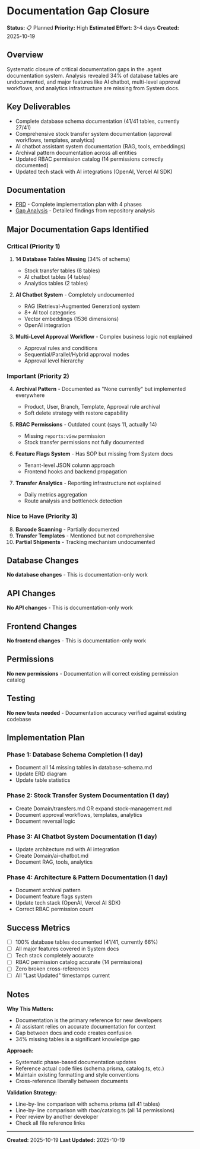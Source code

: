 # Documentation Gap Closure

**Status:** 📋 Planned
**Priority:** High
**Estimated Effort:** 3-4 days
**Created:** 2025-10-19

## Overview

Systematic closure of critical documentation gaps in the .agent documentation system. Analysis revealed 34% of database tables are undocumented, and major features like AI chatbot, multi-level approval workflows, and analytics infrastructure are missing from System docs.

## Key Deliverables

- Complete database schema documentation (41/41 tables, currently 27/41)
- Comprehensive stock transfer system documentation (approval workflows, templates, analytics)
- AI chatbot assistant system documentation (RAG, tools, embeddings)
- Archival pattern documentation across all entities
- Updated RBAC permission catalog (14 permissions correctly documented)
- Updated tech stack with AI integrations (OpenAI, Vercel AI SDK)

## Documentation

- [PRD](./prd.md) - Complete implementation plan with 4 phases
- [Gap Analysis](./gap-analysis.md) - Detailed findings from repository analysis

## Major Documentation Gaps Identified

### Critical (Priority 1)
1. **14 Database Tables Missing** (34% of schema)
   - Stock transfer tables (8 tables)
   - AI chatbot tables (4 tables)
   - Analytics tables (2 tables)

2. **AI Chatbot System** - Completely undocumented
   - RAG (Retrieval-Augmented Generation) system
   - 8+ AI tool categories
   - Vector embeddings (1536 dimensions)
   - OpenAI integration

3. **Multi-Level Approval Workflow** - Complex business logic not explained
   - Approval rules and conditions
   - Sequential/Parallel/Hybrid approval modes
   - Approval level hierarchy

### Important (Priority 2)
4. **Archival Pattern** - Documented as "None currently" but implemented everywhere
   - Product, User, Branch, Template, Approval rule archival
   - Soft delete strategy with restore capability

5. **RBAC Permissions** - Outdated count (says 11, actually 14)
   - Missing `reports:view` permission
   - Stock transfer permissions not fully documented

6. **Feature Flags System** - Has SOP but missing from System docs
   - Tenant-level JSON column approach
   - Frontend hooks and backend propagation

7. **Transfer Analytics** - Reporting infrastructure not explained
   - Daily metrics aggregation
   - Route analysis and bottleneck detection

### Nice to Have (Priority 3)
8. **Barcode Scanning** - Partially documented
9. **Transfer Templates** - Mentioned but not comprehensive
10. **Partial Shipments** - Tracking mechanism undocumented

## Database Changes

**No database changes** - This is documentation-only work

## API Changes

**No API changes** - This is documentation-only work

## Frontend Changes

**No frontend changes** - This is documentation-only work

## Permissions

**No new permissions** - Documentation will correct existing permission catalog

## Testing

**No new tests needed** - Documentation accuracy verified against existing codebase

## Implementation Plan

### Phase 1: Database Schema Completion (1 day)
- Document all 14 missing tables in database-schema.md
- Update ERD diagram
- Update table statistics

### Phase 2: Stock Transfer System Documentation (1 day)
- Create Domain/transfers.md OR expand stock-management.md
- Document approval workflows, templates, analytics
- Document reversal logic

### Phase 3: AI Chatbot System Documentation (1 day)
- Update architecture.md with AI integration
- Create Domain/ai-chatbot.md
- Document RAG, tools, analytics

### Phase 4: Architecture & Pattern Documentation (1 day)
- Document archival pattern
- Document feature flags system
- Update tech stack (OpenAI, Vercel AI SDK)
- Correct RBAC permission count

## Success Metrics

- [ ] 100% database tables documented (41/41, currently 66%)
- [ ] All major features covered in System docs
- [ ] Tech stack completely accurate
- [ ] RBAC permission catalog accurate (14 permissions)
- [ ] Zero broken cross-references
- [ ] All "Last Updated" timestamps current

## Notes

**Why This Matters:**
- Documentation is the primary reference for new developers
- AI assistant relies on accurate documentation for context
- Gap between docs and code creates confusion
- 34% missing tables is a significant knowledge gap

**Approach:**
- Systematic phase-based documentation updates
- Reference actual code files (schema.prisma, catalog.ts, etc.)
- Maintain existing formatting and style conventions
- Cross-reference liberally between documents

**Validation Strategy:**
- Line-by-line comparison with schema.prisma (all 41 tables)
- Line-by-line comparison with rbac/catalog.ts (all 14 permissions)
- Peer review by another developer
- Check all file reference links

---

**Created:** 2025-10-19
**Last Updated:** 2025-10-19
